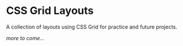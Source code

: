 # CSS Grid Layouts

A collection of layouts using CSS Grid for practice and future projects.

*more to come...*
